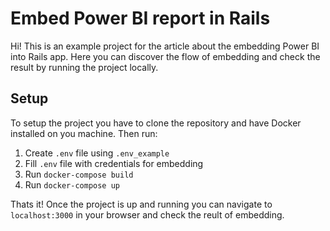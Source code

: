 # Embed Power BI report in Rails

Hi! This is an example project for the article about the embedding Power BI into Rails app. Here you can discover the flow of embedding and check the result by running the project locally.

## Setup

To setup the project you have to clone the repository and have Docker installed on you machine.
Then run:

1. Create `.env` file using `.env_example`
2. Fill `.env` file with credentials for embedding
3. Run `docker-compose build`
4. Run `docker-compose up`

Thats it! Once the project is up and running you can navigate to `localhost:3000` in your browser and check the reult of embedding.
